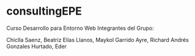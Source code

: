 # consultingEPE
Curso Desarrollo para Entorno Web
Integrantes del Grupo:

Chiclla Saenz, Beatriz
Elías Llanos, Maykol
Garrido Ayre, Richard Andrés
Gonzales Hurtado, Eder
